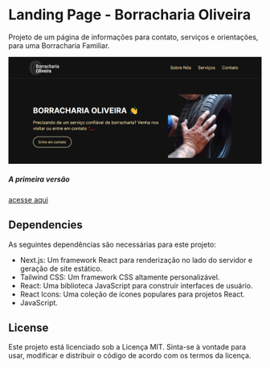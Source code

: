# Landing Page - Borracharia Oliveira

Projeto de um página de informações para contato, serviços e orientações, para uma Borracharia Familiar. 


<p align="center">
  <img alt="License" src="./public/preview.PNG">
</p>

##### A primeira versão 
[acesse aqui](https://helpful-treacle-e1c527.netlify.app/#contact)

## Dependencies

As seguintes dependências são necessárias para este projeto:

- Next.js: Um framework React para renderização no lado do servidor e geração de site estático.
- Tailwind CSS: Um framework CSS altamente personalizável.
- React: Uma biblioteca JavaScript para construir interfaces de usuário.
- React Icons: Uma coleção de ícones populares para projetos React.
- JavaScript.

## License

Este projeto está licenciado sob a Licença MIT. Sinta-se à vontade para usar, modificar e distribuir o código de acordo com os termos da licença.

